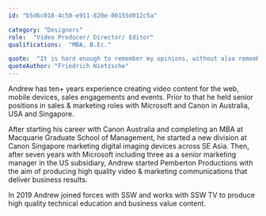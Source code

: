 ```yaml
---
id: "b5d6c018-4c50-e911-820e-00155d012c5a"

category: "Designers"
role:  "Video Producer/ Director/ Editor"
qualifications:  "MBA, B.Ec."

quote:  "It is hard enough to remember my opinions, without also remembering my reasons for them!"
quoteAuthor: "Friedrich Nietzsche"
---
```


Andrew has ten+ years experience creating video content for the web, mobile devices, sales engagements and events. Prior to that he held senior positions in sales & marketing roles with Microsoft and Canon in Australia, USA and Singapore.   

After starting his career with Canon Australia and completing an MBA at Macquarie Graduate School of Management, he started a new division at Canon Singapore marketing digital imaging devices across SE Asia. Then, after seven years with Microsoft including three as a senior marketing manager in the US subsidiary, Andrew started Pemberton Productions with the aim of producing high quality video & marketing communications that deliver business results.  

In 2019 Andrew joined forces with SSW and works with SSW TV to produce high quality technical education and business value content.  
